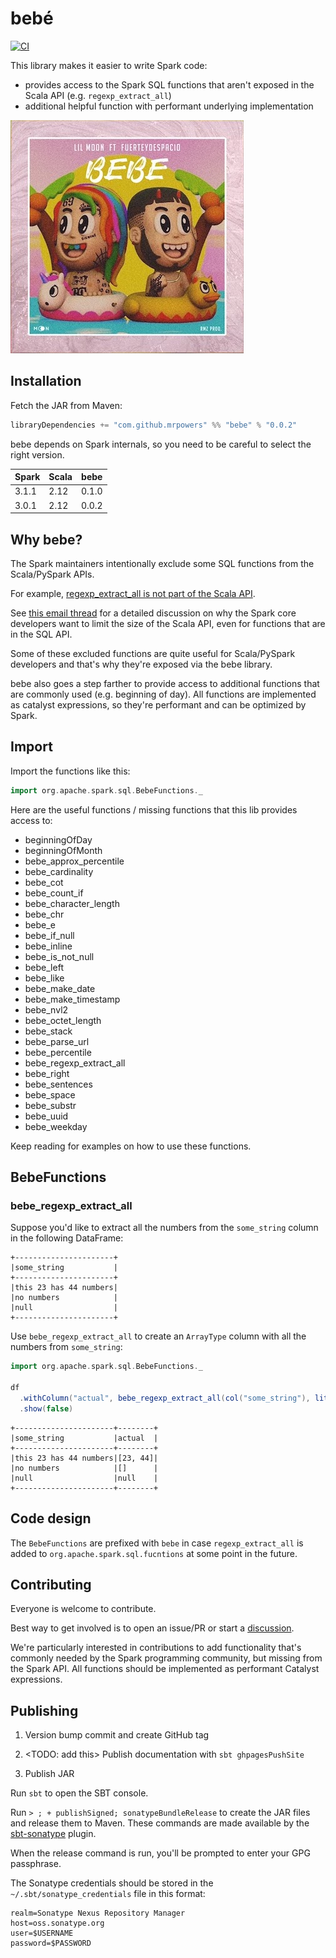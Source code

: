 # bebé

[![CI](https://github.com/MrPowers/bebe/actions/workflows/ci.yml/badge.svg)](https://github.com/MrPowers/bebe/actions/workflows/ci.yml)

This library makes it easier to write Spark code:

* provides access to the Spark SQL functions that aren't exposed in the Scala API (e.g. `regexp_extract_all`)
* additional helpful function with performant underlying implementation

![Anuel](https://github.com/MrPowers/bebe/blob/main/images/anuel.jpg)

## Installation

Fetch the JAR from Maven:

```scala
libraryDependencies += "com.github.mrpowers" %% "bebe" % "0.0.2"
```

bebe depends on Spark internals, so you need to be careful to select the right version.

| Spark | Scala | bebe  |
|-------|-------|-------|
| 3.1.1 | 2.12  | 0.1.0 |
| 3.0.1 | 2.12  | 0.0.2 |

## Why bebe?

The Spark maintainers intentionally exclude some SQL functions from the Scala/PySpark APIs.

For example, [regexp_extract_all is not part of the Scala API](https://github.com/apache/spark/pull/31306#issuecomment-766466106).

See [this email thread](http://apache-spark-developers-list.1001551.n3.nabble.com/Spark-SQL-SQL-Python-Scala-and-R-API-Consistency-td30620.html) for a detailed discussion on why the Spark core developers want to limit the size of the Scala API, even for functions that are in the SQL API.

Some of these excluded functions are quite useful for Scala/PySpark developers and that's why they're exposed via the bebe library.

bebe also goes a step farther to provide access to additional functions that are commonly used (e.g. beginning of day).  All functions are implemented as catalyst expressions, so they're performant and can be optimized by Spark.

## Import

Import the functions like this:

```scala
import org.apache.spark.sql.BebeFunctions._
```

Here are the useful functions / missing functions that this lib provides access to:

* beginningOfDay
* beginningOfMonth
* bebe_approx_percentile
* bebe_cardinality
* bebe_cot
* bebe_count_if
* bebe_character_length
* bebe_chr
* bebe_e
* bebe_if_null
* bebe_inline
* bebe_is_not_null
* bebe_left
* bebe_like
* bebe_make_date
* bebe_make_timestamp
* bebe_nvl2
* bebe_octet_length
* bebe_stack
* bebe_parse_url
* bebe_percentile
* bebe_regexp_extract_all
* bebe_right
* bebe_sentences
* bebe_space
* bebe_substr
* bebe_uuid
* bebe_weekday

Keep reading for examples on how to use these functions.

## BebeFunctions

### bebe_regexp_extract_all

Suppose you'd like to extract all the numbers from the `some_string` column in the following DataFrame:

```
+----------------------+
|some_string           |
+----------------------+
|this 23 has 44 numbers|
|no numbers            |
|null                  |
+----------------------+
```

Use `bebe_regexp_extract_all` to create an `ArrayType` column with all the numbers from `some_string`:

```scala
import org.apache.spark.sql.BebeFunctions._

df
  .withColumn("actual", bebe_regexp_extract_all(col("some_string"), lit("(\\d+)"), lit(1)))
  .show(false)
```

```
+----------------------+--------+
|some_string           |actual  |
+----------------------+--------+
|this 23 has 44 numbers|[23, 44]|
|no numbers            |[]      |
|null                  |null    |
+----------------------+--------+
```

## Code design

The `BebeFunctions` are prefixed with `bebe` in case `regexp_extract_all` is added to `org.apache.spark.sql.fucntions` at some point in the future.

## Contributing

Everyone is welcome to contribute.

Best way to get involved is to open an issue/PR or start a [discussion](https://github.com/MrPowers/bebe/discussions).

We're particularly interested in contributions to add functionality that's commonly needed by the Spark programming community, but missing from the Spark API.  All functions should be implemented as performant Catalyst expressions.

## Publishing

1. Version bump commit and create GitHub tag

2. <TODO: add this> Publish documentation with `sbt ghpagesPushSite`

3. Publish JAR

Run `sbt` to open the SBT console.

Run `> ; + publishSigned; sonatypeBundleRelease` to create the JAR files and release them to Maven.  These commands are made available by the [sbt-sonatype](https://github.com/xerial/sbt-sonatype) plugin.

When the release command is run, you'll be prompted to enter your GPG passphrase.

The Sonatype credentials should be stored in the `~/.sbt/sonatype_credentials` file in this format:

```
realm=Sonatype Nexus Repository Manager
host=oss.sonatype.org
user=$USERNAME
password=$PASSWORD
```
